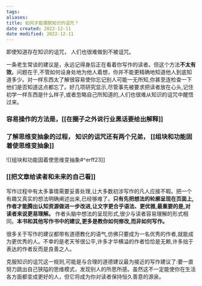 ```yaml
---
tags: 
aliases: 
title: 如何才能摆脱知识的诅咒？
date created: 2022-12-11
date modified: 2022-12-11
---
```


即使知道存在知识的诅咒， 人们也很难做到不被诅咒。

一条老生常谈的建议是，永远记得身后正在看着你写作的读者。但这个方法**不太有效**。问题在于,不管如何设身处地为他人着想，你并不能更精确地知道他人到底知道多少。对一样东西太了解很容易使你忘记别人可能一无所知,你甚至连检查一下他们是否知道这点都忘了。好几项研究显示,尽管事先被要求把读者放在心头,记住初学一样东西是什么样子,或者忽略自己所知道的,人们也很难从知识的诅咒中醒悟过来。


### 容易操作的方法是，[[在圈子之外说行业黑话要给出解释]]

### 了解思维变抽象的过程， 知识的诅咒还有两个兄弟， [[组块和功能固着使思维变抽象]]
![[组块和功能固着使思维变抽象#^erff23]]

### [[把文章给读者和未来的自己看]]


写作过程中有太多事情需要妥善处理,让大多数初涉写作的凡人应接不暇。把一个有趣又真实的想法明确阐述出来,已经够难了。**只有先把想法的轮廓呈现在页面上,作者才能腾出认知资源做进一步改进,让文字更合乎语法、更优雅,最重要的是,对读者来说更易理解。** 作者头脑中想法的呈现形式,很少与读者容易理解的形式相同。**本书和其他写作书中的建议,更多是教你如何修改,而非如何写作。**

很多关于写作的建议都带有道德教化的语气,仿佛只要成为一名优秀的作者,就能成为更优秀的人。不幸的是老天爷很公平,许多才华横溢的作者恰恰是无赖,许多拙于表达的作者反而是良善之人。

克服知识的诅咒这一规则,可能是与合理的道德建议最为接近的写作建议了:要一直努力跳出自己狭隘的思维模式，发现别人的所思所感。虽然这不一定能使你在生活各方面都变成更好的人，但它将成为你对读者保持恒久善意的源泉。